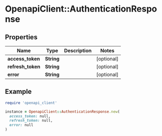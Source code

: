 # OpenapiClient::AuthenticationResponse

## Properties

| Name | Type | Description | Notes |
| ---- | ---- | ----------- | ----- |
| **access_token** | **String** |  | [optional] |
| **refresh_token** | **String** |  | [optional] |
| **error** | **String** |  | [optional] |

## Example

```ruby
require 'openapi_client'

instance = OpenapiClient::AuthenticationResponse.new(
  access_token: null,
  refresh_token: null,
  error: null
)
```

